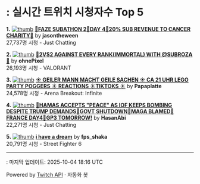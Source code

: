 # : 실시간 트위치 시청자수 Top 5

**1.** [![thumb](https://static-cdn.jtvnw.net/previews-ttv/live_user_jasontheween-320x180.jpg)](https://twitch.tv/jasontheween)
**[🔴FAZE SUBATHON 2🔴DAY 4🔴20% SUB REVENUE TO CANCER CHARITY🔴](https://twitch.tv/jasontheween)** by **jasontheween**<br>27,737명 시청  - Just Chatting

**2.** [![thumb](https://static-cdn.jtvnw.net/previews-ttv/live_user_ohnepixel-320x180.jpg)](https://twitch.tv/ohnePixel)
**[🔴2VS2 AGAINST EVERY RANK(IMMORTAL) WITH @SUBROZA 🔴](https://twitch.tv/ohnePixel)** by **ohnePixel**<br>26,193명 시청  - VALORANT

**3.** [![thumb](https://static-cdn.jtvnw.net/previews-ttv/live_user_papaplatte-320x180.jpg)](https://twitch.tv/Papaplatte)
**[☀️ GEILER MANN MACHT GEILE SACHEN ☀️ CA 21 UHR LEGO PARTY POGGERS ☀️ REACTIONS ☀️TIKTOKS ☀️](https://twitch.tv/Papaplatte)** by **Papaplatte**<br>24,578명 시청  - Arena Breakout: Infinite

**4.** [![thumb](https://static-cdn.jtvnw.net/previews-ttv/live_user_hasanabi-320x180.jpg)](https://twitch.tv/HasanAbi)
**[🚨HAMAS ACCEPTS "PEACE" AS IOF KEEPS BOMBING DESPITE TRUMP DEMANDS🚨GOVT SHUTDOWN🚨MAGA BLAMED🚨FRANCE DAY4🚨GP3 TOMORROW!](https://twitch.tv/HasanAbi)** by **HasanAbi**<br>22,271명 시청  - Just Chatting

**5.** [![thumb](https://static-cdn.jtvnw.net/previews-ttv/live_user_fps_shaka-320x180.jpg)](https://twitch.tv/fps_shaka)
**[i have a dream](https://twitch.tv/fps_shaka)** by **fps_shaka**<br>20,791명 시청  - Street Fighter 6


---
: 마지막 업데이트: 2025-10-04 18:16 UTC

Powered by [Twitch API](https://dev.twitch.tv/docs/api/reference) · 자동화 봇